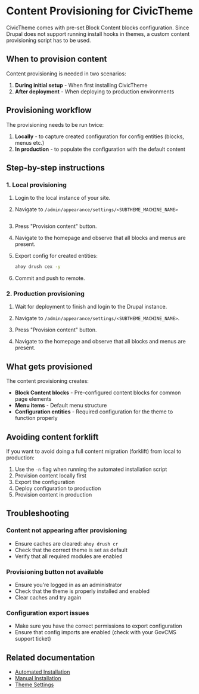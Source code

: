 # Content Provisioning for CivicTheme

CivicTheme comes with pre-set Block Content blocks configuration. Since Drupal does not support running install hooks in themes, a custom content provisioning script has to be used.

## When to provision content

Content provisioning is needed in two scenarios:

1. **During initial setup** - When first installing CivicTheme
2. **After deployment** - When deploying to production environments

## Provisioning workflow

The provisioning needs to be run twice:

1. **Locally** - to capture created configuration for config entities (blocks, menus etc.)
2. **In production** - to populate the configuration with the default content

## Step-by-step instructions

### 1. Local provisioning

1. Login to the local instance of your site.

2. Navigate to `/admin/appearance/settings/<SUBTHEME_MACHINE_NAME>`

   <figure><img src="../../.gitbook/assets/fff86df5-0dcb-4c88-9e8d-c6f3ea17eb21.png" alt=""><figcaption></figcaption></figure>

3. Press "Provision content" button.

4. Navigate to the homepage and observe that all blocks and menus are present.

5. Export config for created entities:
   ```sh
   ahoy drush cex -y
   ```

6. Commit and push to remote.

### 2. Production provisioning

1. Wait for deployment to finish and login to the Drupal instance.

2. Navigate to `/admin/appearance/settings/<SUBTHEME_MACHINE_NAME>`.

3. Press "Provision content" button.

4. Navigate to the homepage and observe that all blocks and menus are present.

## What gets provisioned

The content provisioning creates:

- **Block Content blocks** - Pre-configured content blocks for common page elements
- **Menu items** - Default menu structure
- **Configuration entities** - Required configuration for the theme to function properly

## Avoiding content forklift

If you want to avoid doing a full content migration (forklift) from local to production:

1. Use the `-n` flag when running the automated installation script
2. Provision content locally first
3. Export the configuration
4. Deploy configuration to production
5. Provision content in production

## Troubleshooting

### Content not appearing after provisioning

- Ensure caches are cleared: `ahoy drush cr`
- Check that the correct theme is set as default
- Verify that all required modules are enabled

### Provisioning button not available

- Ensure you're logged in as an administrator
- Check that the theme is properly installed and enabled
- Clear caches and try again

### Configuration export issues

- Make sure you have the correct permissions to export configuration
- Ensure that config imports are enabled (check with your GovCMS support ticket)

## Related documentation

- [Automated Installation](govcms-saas-automated.md)
- [Manual Installation](govcms-saas-manual.md)
- [Theme Settings](../content-authoring/site-wide-configuration/README.md)
